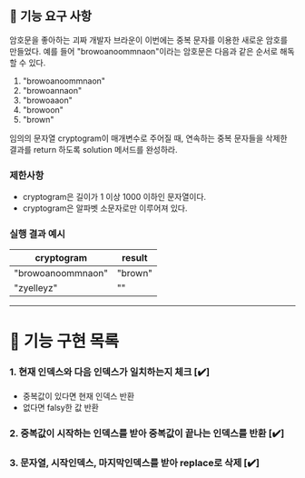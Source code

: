 ## 🚀 기능 요구 사항

암호문을 좋아하는 괴짜 개발자 브라운이 이번에는 중복 문자를 이용한 새로운 암호를 만들었다. 예를 들어 "browoanoommnaon"이라는 암호문은 다음과 같은 순서로 해독할 수 있다.

1. "browoanoommnaon"
2. "browoannaon"
3. "browoaaon"
4. "browoon"
5. "brown"

임의의 문자열 cryptogram이 매개변수로 주어질 때, 연속하는 중복 문자들을 삭제한 결과를 return 하도록 solution 메서드를 완성하라.

### 제한사항

-   cryptogram은 길이가 1 이상 1000 이하인 문자열이다.
-   cryptogram은 알파벳 소문자로만 이루어져 있다.

### 실행 결과 예시

| cryptogram        | result  |
| ----------------- | ------- |
| "browoanoommnaon" | "brown" |
| "zyelleyz"        | ""      |

---

# 🎯 기능 구현 목록

### 1. 현재 인덱스와 다음 인덱스가 일치하는지 체크 [✔️]

-   중복값이 있다면 현재 인덱스 반환
-   없다면 falsy한 값 반환

### 2. 중복값이 시작하는 인덱스를 받아 중복값이 끝나는 인덱스를 반환 [✔️]

### 3. 문자열, 시작인덱스, 마지막인덱스를 받아 replace로 삭제 [✔️]
